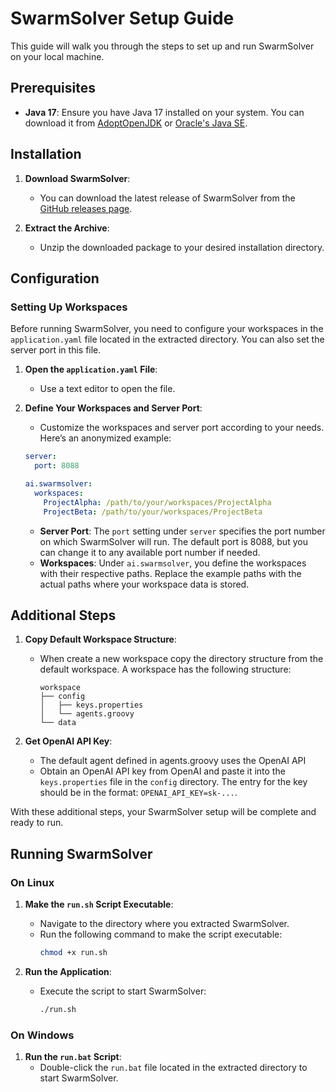 # SwarmSolver Setup Guide

This guide will walk you through the steps to set up and run SwarmSolver on your local machine.

## Prerequisites

- **Java 17**: Ensure you have Java 17 installed on your system. You can download it from [AdoptOpenJDK](https://adoptopenjdk.net/) or [Oracle's Java SE](https://www.oracle.com/java/technologies/javase-jdk17-downloads.html).

## Installation

1. **Download SwarmSolver**:
    - You can download the latest release of SwarmSolver from the [GitHub releases page](https://github.com/your-repo/releases).

2. **Extract the Archive**:
    - Unzip the downloaded package to your desired installation directory.

## Configuration

### Setting Up Workspaces

Before running SwarmSolver, you need to configure your workspaces in the `application.yaml` file located in the extracted directory. You can also set the server port in this file.

1. **Open the `application.yaml` File**:
    - Use a text editor to open the file.

2. **Define Your Workspaces and Server Port**:
    - Customize the workspaces and server port according to your needs. Here’s an anonymized example:

   ```yaml
   server:
     port: 8088

   ai.swarmsolver:
     workspaces:
       ProjectAlpha: /path/to/your/workspaces/ProjectAlpha
       ProjectBeta: /path/to/your/workspaces/ProjectBeta
   ```

    - **Server Port**: The `port` setting under `server` specifies the port number on which SwarmSolver will run. The default port is 8088, but you can change it to any available port number if needed.
    - **Workspaces**: Under `ai.swarmsolver`, you define the workspaces with their respective paths. Replace the example paths with the actual paths where your workspace data is stored.

## Additional Steps

1. **Copy Default Workspace Structure**:
   - When create a new workspace copy the directory structure from the default workspace. A workspace has the following structure:
     ```
     workspace
     ├── config
     │   ├── keys.properties
     │   └── agents.groovy
     └── data
     ```

2. **Get OpenAI API Key**:
   - The default agent defined in agents.groovy uses the OpenAI API
   - Obtain an OpenAI API key from OpenAI and paste it into the `keys.properties` file in the `config` directory. The entry for the key should be in the format: `OPENAI_API_KEY=sk-...`.

With these additional steps, your SwarmSolver setup will be complete and ready to run.
## Running SwarmSolver

### On Linux

1. **Make the `run.sh` Script Executable**:
    - Navigate to the directory where you extracted SwarmSolver.
    - Run the following command to make the script executable:
      ```bash
      chmod +x run.sh
      ```

2. **Run the Application**:
    - Execute the script to start SwarmSolver:
      ```bash
      ./run.sh
      ```

### On Windows

1. **Run the `run.bat` Script**:
    - Double-click the `run.bat` file located in the extracted directory to start SwarmSolver.